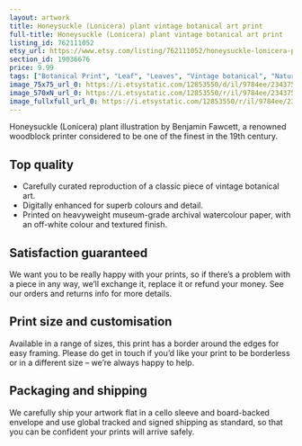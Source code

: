 ```yaml
---
layout: artwork
title: Honeysuckle (Lonicera) plant vintage botanical art print
full-title: Honeysuckle (Lonicera) plant vintage botanical art print
listing_id: 762111052
etsy_url: https://www.etsy.com/listing/762111052/honeysuckle-lonicera-plant-vintage?utm_source=ds&utm_medium=api&utm_campaign=api
section_id: 19036676
price: 9.99
tags: ["Botanical Print", "Leaf", "Leaves", "Vintage botanical", "Nature", "Botanical", "Garden", "Leaf print", "Kitchen print", "Vintage wall art", "Gift print", "Gardening", "Honeysuckle"]
image_75x75_url_0: https://i.etsystatic.com/12853550/d/il/9784ee/2343750233/il_75x75.2343750233_np6u.jpg?version=0
image_570xN_url_0: https://i.etsystatic.com/12853550/r/il/9784ee/2343750233/il_570xN.2343750233_np6u.jpg
image_fullxfull_url_0: https://i.etsystatic.com/12853550/r/il/9784ee/2343750233/il_fullxfull.2343750233_np6u.jpg
---
```

Honeysuckle (Lonicera) plant illustration by Benjamin Fawcett, a renowned woodblock printer considered to be one of the finest in the 19th century.

## Top quality

* Carefully curated reproduction of a classic piece of vintage botanical art.
* Digitally enhanced for superb colours and detail.
* Printed on heavyweight museum-grade archival watercolour paper, with an off-white colour and textured finish.

## Satisfaction guaranteed

We want you to be really happy with your prints, so if there’s a problem with a piece in any way, we’ll exchange it, replace it or refund your money. See our orders and returns info for more details. 

## Print size and customisation

Available in a range of sizes, this print has a border around the edges for easy framing. Please do get in touch if you’d like your print to be borderless or in a different size – we’re always happy to help.

## Packaging and shipping

We carefully ship your artwork flat in a cello sleeve and board-backed envelope and use global tracked and signed shipping as standard, so that you can be confident your prints will arrive safely.
